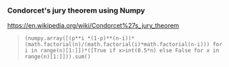 ### Condorcet's jury theorem using Numpy

https://en.wikipedia.org/wiki/Condorcet%27s_jury_theorem

> ``(numpy.array([(p**i *(1-p)**(n-i))*(math.factorial(n)/(math.factorial(i)*math.factorial(n-i))) for i in range(n)[1:]])*([True if x>int(0.5*n) else False for x in range(n)[1:]])).sum()``
